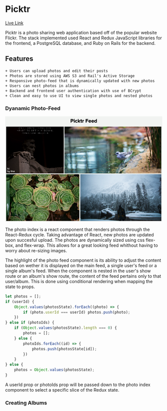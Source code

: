# Picktr

[Live Link](http://picktr.herokuapp.com/#/)

Picktr is a photo sharing web application based off of the popular website Flickr. The stack implemented used React and Redux JavaScript libraries for the frontend, a PostgreSQL database, and Ruby on Rails for the backend.

## Features
    + Users can upload photos and edit their posts
    + Photos are stored using AWS S3 and Rail's Active Storage
    + Responsive photo-feed that is dynamically updated with new photos
    + Users can nest photos in albums
    + Backend and frontend user authentication with use of BCrypt
    + Clean and easy to use UI to view single photos and nested photos


### Dyanamic Photo-Feed

![picktr feed](/readme_assets/picktr_feed.png?raw=true)

The photo index is a react component that renders photos through the React-Redux cycle. Taking advantage of React, new photos are updated upon succesful upload. The photos are dynamically sized using css flex-box, and flex-wrap. This allows for a great looking feed whithout having to worry about re-sizing images.

The highlight of the photo feed component is its ability to adjust the content based on wether it is displayed on the main feed, a single user's feed or a single album's feed. When the component is nested in the user's show route or an album's show route, the content of the feed pertains only to that user/album. This is done using conditional rendering when mapping the state to props.

```javascript
let photos = [];
if (userId) {
    Object.values(photosState).forEach((photo) => {
        if (photo.userId === userId) photos.push(photo);
    }) 
} else if (photoIds) {
    if (Object.values(photosState).length === 0) {
        photos = [];
    } else {
        photoIds.forEach((id) => {
            photos.push(photosState[id]);
        })
    }
} else {
    photos = Object.values(photosState);
}
```

A userId prop or photoIds prop will be passed down to the photo index component to select a specific slice of the Redux state.

### Creating Albums

